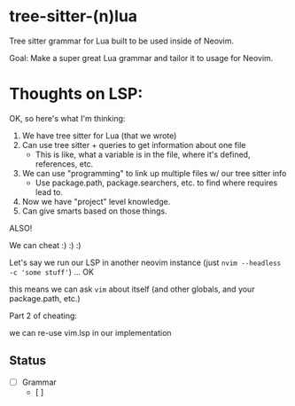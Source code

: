 # tree-sitter-(n)lua

Tree sitter grammar for Lua built to be used inside of Neovim.

Goal: Make a super great Lua grammar and tailor it to usage for Neovim.

# Thoughts on LSP:

OK, so here's what I'm thinking:

1. We have tree sitter for Lua (that we wrote)
2. Can use tree sitter + queries to get information about one file
    - This is like, what a variable is in the file, where it's defined, references, etc.
3. We can use "programming" to link up multiple files w/ our tree sitter info
    - Use package.path, package.searchers, etc. to find where requires lead to.
4. Now we have "project" level knowledge.
5. Can give smarts based on those things.

ALSO!

We can cheat :) :) :)

Let's say we run our LSP in another neovim instance (just `nvim --headless -c 'some stuff'`)
...
OK

this means we can ask `vim` about itself (and other globals, and your package.path, etc.)


Part 2 of cheating:

we can re-use vim.lsp in our implementation

## Status

- [ ] Grammar
    - [ ]

